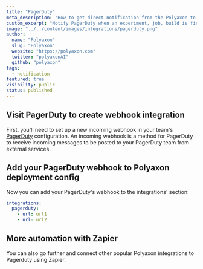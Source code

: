 ```yaml
---
title: "PagerDuty"
meta_description: "How to get direct notification from the Polyaxon to your PagerDuty channels."
custom_excerpt: "Notify PagerDuty when an experiment, job, build is finished so everyone that your team stays in sync."
image: "../../content/images/integrations/pagerduty.png"
author:
  name: "Polyaxon"
  slug: "Polyaxon"
  website: "https://polyaxon.com"
  twitter: "polyaxonAI"
  github: "polyaxon"
tags: 
  - notification
featured: true
visibility: public
status: published
---
```


## Visit PagerDuty to create webhook integration

First, you'll need to set up a new incoming webhook in your team's [PagerDuty](https://support.pagerduty.com/docs/webhooks) configuration. 
An incoming webhook is a method for PagerDuty to receive incoming messages to be posted to your PagerDuty team from external services.

## Add your PagerDuty webhook to Polyaxon deployment config

Now you can add your PagerDuty's webhook to the integrations' section:

```yaml
integrations:
  pagerduty:
    - url: url1
    - url: url2
```

## More automation with Zapier

You can also go further and connect other popular Polyaxon integrations to Pagerduty using Zapier.
